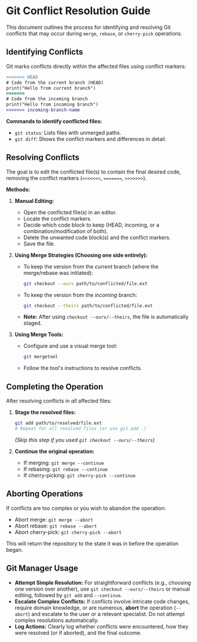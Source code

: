 # Git Conflict Resolution Guide

This document outlines the process for identifying and resolving Git conflicts that may occur during `merge`, `rebase`, or `cherry-pick` operations.

## Identifying Conflicts

Git marks conflicts directly within the affected files using conflict markers:

```diff
<<<<<<< HEAD
# Code from the current branch (HEAD)
print("Hello from current branch")
=======
# Code from the incoming branch
print("Hello from incoming branch")
>>>>>>> incoming-branch-name
```

**Commands to identify conflicted files:**

*   `git status`: Lists files with unmerged paths.
*   `git diff`: Shows the conflict markers and differences in detail.

## Resolving Conflicts

The goal is to edit the conflicted file(s) to contain the final desired code, removing the conflict markers (`<<<<<<<`, `=======`, `>>>>>>>`).

**Methods:**

1.  **Manual Editing:**
    *   Open the conflicted file(s) in an editor.
    *   Locate the conflict markers.
    *   Decide which code block to keep (HEAD, incoming, or a combination/modification of both).
    *   Delete the unwanted code block(s) and the conflict markers.
    *   Save the file.

2.  **Using Merge Strategies (Choosing one side entirely):**
    *   To keep the version from the *current* branch (where the merge/rebase was initiated):
        ```bash
        git checkout --ours path/to/conflicted/file.ext
        ```
    *   To keep the version from the *incoming* branch:
        ```bash
        git checkout --theirs path/to/conflicted/file.ext
        ```
    *   **Note:** After using `checkout --ours/--theirs`, the file is automatically staged.

3.  **Using Merge Tools:**
    *   Configure and use a visual merge tool:
        ```bash
        git mergetool
        ```
    *   Follow the tool's instructions to resolve conflicts.

## Completing the Operation

After resolving conflicts in *all* affected files:

1.  **Stage the resolved files:**
    ```bash
    git add path/to/resolved/file.ext
    # Repeat for all resolved files (or use git add .)
    ```
    *(Skip this step if you used `git checkout --ours/--theirs`)*

2.  **Continue the original operation:**
    *   If merging: `git merge --continue`
    *   If rebasing: `git rebase --continue`
    *   If cherry-picking: `git cherry-pick --continue`

## Aborting Operations

If conflicts are too complex or you wish to abandon the operation:

*   Abort merge: `git merge --abort`
*   Abort rebase: `git rebase --abort`
*   Abort cherry-pick: `git cherry-pick --abort`

This will return the repository to the state it was in before the operation began.

## Git Manager Usage

*   **Attempt Simple Resolution:** For straightforward conflicts (e.g., choosing one version over another), use `git checkout --ours/--theirs` or manual editing, followed by `git add` and `--continue`.
*   **Escalate Complex Conflicts:** If conflicts involve intricate code changes, require domain knowledge, or are numerous, **abort** the operation (`--abort`) and escalate to the user or a relevant specialist. Do not attempt complex resolutions automatically.
*   **Log Actions:** Clearly log whether conflicts were encountered, how they were resolved (or if aborted), and the final outcome.
